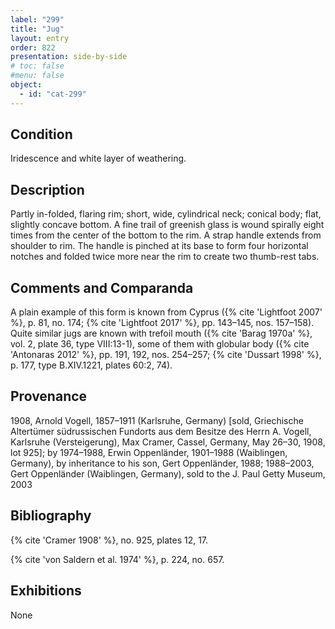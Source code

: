 ```yaml
---
label: "299"
title: "Jug"
layout: entry
order: 822
presentation: side-by-side
# toc: false
#menu: false 
object:
  - id: "cat-299"
---
```


## Condition

Iridescence and white layer of weathering.

## Description

Partly in-folded, flaring rim; short, wide, cylindrical neck; conical body; flat, slightly concave bottom. A fine trail of greenish glass is wound spirally eight times from the center of the bottom to the rim. A strap handle extends from shoulder to rim. The handle is pinched at its base to form four horizontal notches and folded twice more near the rim to create two thumb-rest tabs.

## Comments and Comparanda

A plain example of this form is known from Cyprus ({% cite 'Lightfoot 2007' %}, p. 81, no. 174; {% cite 'Lightfoot 2017' %}, pp. 143–145, nos. 157–158). Quite similar jugs are known with trefoil mouth ({% cite 'Barag 1970a' %}, vol. 2, plate 36, type VIII:13-1), some of them with globular body ({% cite 'Antonaras 2012' %}, pp. 191, 192, nos. 254–257; {% cite 'Dussart 1998' %}, p. 177, type B.XIV.1221, plates 60:2, 74).

## Provenance

1908, Arnold Vogell, 1857–1911 (Karlsruhe, Germany) [sold, Griechische Altertümer südrussischen Fundorts aus dem Besitze des Herrn A. Vogell, Karlsruhe (Versteigerung), Max Cramer, Cassel, Germany, May 26–30, 1908, lot 925]; by 1974–1988, Erwin Oppenländer, 1901–1988 (Waiblingen, Germany), by inheritance to his son, Gert Oppenländer, 1988; 1988–2003, Gert Oppenländer (Waiblingen, Germany), sold to the J. Paul Getty Museum, 2003

## Bibliography

{% cite 'Cramer 1908' %}, no. 925, plates 12, 17.

{% cite 'von Saldern et al. 1974' %}, p. 224, no. 657.

## Exhibitions

None
